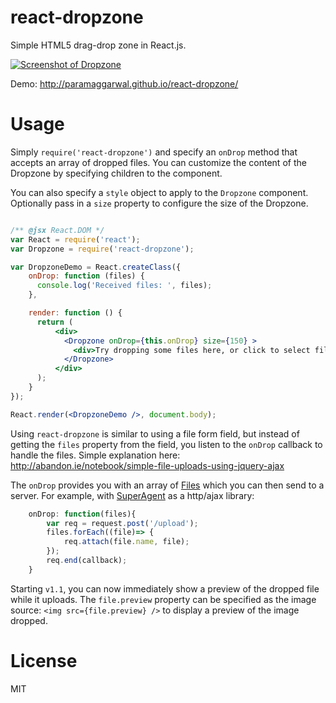 react-dropzone
=================

Simple HTML5 drag-drop zone in React.js.

[![Screenshot of Dropzone](https://raw.githubusercontent.com/paramaggarwal/react-dropzone/master/screenshot.png)](http://paramaggarwal.github.io/react-dropzone/)

Demo: http://paramaggarwal.github.io/react-dropzone/

Usage
=====

Simply `require('react-dropzone')` and specify an `onDrop` method that accepts an array of dropped files. You can customize the content of the Dropzone by specifying children to the component.

You can also specify a `style` object to apply to the `Dropzone` component. Optionally pass in a `size` property to configure the size of the Dropzone.

```jsx

/** @jsx React.DOM */
var React = require('react');
var Dropzone = require('react-dropzone');

var DropzoneDemo = React.createClass({
    onDrop: function (files) {
      console.log('Received files: ', files);
    },

    render: function () {
      return (
          <div>
            <Dropzone onDrop={this.onDrop} size={150} >
              <div>Try dropping some files here, or click to select files to upload.</div>
            </Dropzone>
          </div>
      );
    }
});

React.render(<DropzoneDemo />, document.body);
```


Using `react-dropzone` is similar to using a file form field, but instead of getting the `files` property from the field, you listen to the `onDrop` callback to handle the files. Simple explanation here: http://abandon.ie/notebook/simple-file-uploads-using-jquery-ajax

The `onDrop` provides you with an array of [Files](https://developer.mozilla.org/en-US/docs/Web/API/File) which you can then send to a server. For example, with [SuperAgent](https://github.com/visionmedia/superagent) as a http/ajax library:

```javascript
    onDrop: function(files){
        var req = request.post('/upload');
        files.forEach((file)=> {
            req.attach(file.name, file);
        });
        req.end(callback);
    }
```

Starting `v1.1`, you can now immediately show a preview of the dropped file while it uploads. The `file.preview` property can be specified as the image source: `<img src={file.preview} />` to display a preview of the image dropped.

License
=======

MIT
